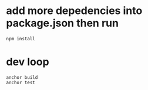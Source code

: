 # add more depedencies into package.json then run
```
npm install
```

# dev loop
```
anchor build
anchor test
```
